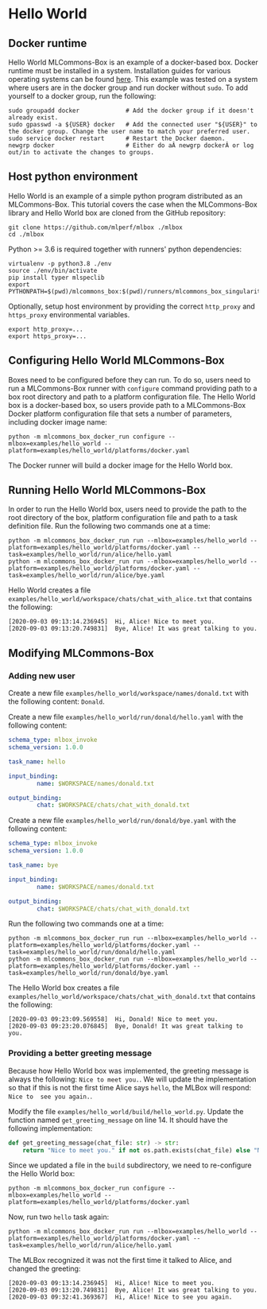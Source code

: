 # Hello World
## Docker runtime
Hello World MLCommons-Box is an example of a docker-based box. Docker runtime must be installed in a system.
Installation guides for various operating systems can be found [here](https://docs.docker.com/engine/install/). This
example was tested on a system where users are in the docker group and run docker without `sudo`. To add yourself to a
docker group, run the following:
```
sudo groupadd docker             # Add the docker group if it doesn't already exist.
sudo gpasswd -a ${USER} docker   # Add the connected user "${USER}" to the docker group. Change the user name to match your preferred user.
sudo service docker restart      # Restart the Docker daemon.
newgrp docker                    # Either do aÂ newgrp dockerÂ or log out/in to activate the changes to groups.
```

 
## Host python environment
Hello World is an example of a simple python program distributed as an MLCommons-Box. This tutorial covers the case
when the MLCommons-Box library and Hello World box are cloned from the GitHub repository:
```
git clone https://github.com/mlperf/mlbox ./mlbox
cd ./mlbox
```

Python >= 3.6 is required together with runners' python dependencies:
```
virtualenv -p python3.8 ./env
source ./env/bin/activate
pip install typer mlspeclib
export PYTHONPATH=$(pwd)/mlcommons_box:$(pwd)/runners/mlcommons_box_singularity_run:$(pwd)/runners/mlcommons_box_docker_run:$(pwd)/runners/mlcommons_box_ssh_run
```

Optionally, setup host environment by providing the correct `http_proxy` and `https_proxy` environmental variables.
```
export http_proxy=...
export https_proxy=...
```

## Configuring Hello World MLCommons-Box
Boxes need to be configured before they can run. To do so, users need to run a MLCommons-Box runner with `configure` 
command providing path to a box root directory and path to a platform configuration file. The Hello World box is a 
docker-based box, so users provide path to a MLCommons-Box Docker platform configuration file that sets a number of
parameters, including docker image name:
```
python -m mlcommons_box_docker_run configure --mlbox=examples/hello_world --platform=examples/hello_world/platforms/docker.yaml
```
The Docker runner will build a docker image for the Hello World box.


## Running Hello World MLCommons-Box 
In order to run the Hello World box, users need to provide the path to the root directory of the box, platform
configuration file and path to a task definition file. Run the following two commands one at a time:
```
python -m mlcommons_box_docker_run run --mlbox=examples/hello_world --platform=examples/hello_world/platforms/docker.yaml --task=examples/hello_world/run/alice/hello.yaml
python -m mlcommons_box_docker_run run --mlbox=examples/hello_world --platform=examples/hello_world/platforms/docker.yaml --task=examples/hello_world/run/alice/bye.yaml
```
Hello World creates a file `examples/hello_world/workspace/chats/chat_with_alice.txt` that contains the following:
```
[2020-09-03 09:13:14.236945]  Hi, Alice! Nice to meet you.
[2020-09-03 09:13:20.749831]  Bye, Alice! It was great talking to you.
```
 
## Modifying MLCommons-Box

### Adding new user 
Create a new file `examples/hello_world/workspace/names/donald.txt` with the following content: `Donald`.

Create a new file `examples/hello_world/run/donald/hello.yaml` with the following content:
```yaml
schema_type: mlbox_invoke
schema_version: 1.0.0

task_name: hello

input_binding:
        name: $WORKSPACE/names/donald.txt

output_binding:
        chat: $WORKSPACE/chats/chat_with_donald.txt
```
  
Create a new file `examples/hello_world/run/donald/bye.yaml` with the following content:
```yaml
schema_type: mlbox_invoke
schema_version: 1.0.0

task_name: bye

input_binding:
        name: $WORKSPACE/names/donald.txt

output_binding:
        chat: $WORKSPACE/chats/chat_with_donald.txt
```

Run the following two commands one at a time:
```
python -m mlcommons_box_docker_run run --mlbox=examples/hello_world --platform=examples/hello_world/platforms/docker.yaml --task=examples/hello_world/run/donald/hello.yaml
python -m mlcommons_box_docker_run run --mlbox=examples/hello_world --platform=examples/hello_world/platforms/docker.yaml --task=examples/hello_world/run/donald/bye.yaml
```
The Hello World box creates a file `examples/hello_world/workspace/chats/chat_with_donald.txt` that contains the
following:
```
[2020-09-03 09:23:09.569558]  Hi, Donald! Nice to meet you.
[2020-09-03 09:23:20.076845]  Bye, Donald! It was great talking to you.
```


### Providing a better greeting message
Because how Hello World box was implemented, the greeting message is always the following: `Nice to meet you.`. We will
update the implementation so that if this is not the first time Alice says `hello`, the  MLBox will respond: `Nice to 
see you again.`.

Modify the file `examples/hello_world/build/hello_world.py`. Update the function named `get_greeting_message` on line
14. It should have the following implementation:
```python
def get_greeting_message(chat_file: str) -> str:
    return "Nice to meet you." if not os.path.exists(chat_file) else "Nice to see you again."
```

Since we updated a file in the `build` subdirectory, we need to re-configure the Hello World box:
```
python -m mlcommons_box_docker_run configure --mlbox=examples/hello_world --platform=examples/hello_world/platforms/docker.yaml
```
Now, run two `hello` task again:
```
python -m mlcommons_box_docker_run run --mlbox=examples/hello_world --platform=examples/hello_world/platforms/docker.yaml --task=examples/hello_world/run/alice/hello.yaml
```
The MLBox recognized it was not the first time it talked to Alice, and changed the greeting:
```
[2020-09-03 09:13:14.236945]  Hi, Alice! Nice to meet you.
[2020-09-03 09:13:20.749831]  Bye, Alice! It was great talking to you.
[2020-09-03 09:32:41.369367]  Hi, Alice! Nice to see you again.
```
